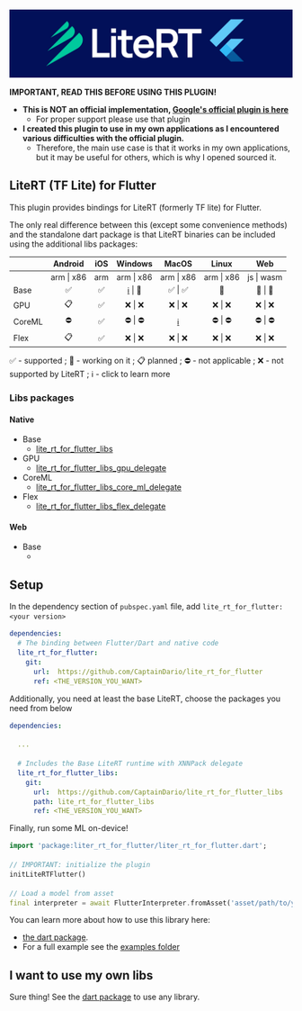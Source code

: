 
<p align="center">
    <br>
    <img src="./.github/readme/lite_rt_for_flutter.jpg"/>
    </br>
</p>

**IMPORTANT, READ THIS BEFORE USING THIS PLUGIN!**
* **This is NOT an official implementation, [Google's official plugin is here](https://pub.dev/packages/tflite_flutter)**
  * For proper support please use that plugin
* **I created this plugin to use in my own applications as I encountered various difficulties with the official plugin.**
  * Therefore, the main use case is that it works in my own applications, but it may be useful for others, which is why I opened sourced it.

## LiteRT (TF Lite) for Flutter

This plugin provides bindings for LiteRT (formerly TF lite) for Flutter.

The only real difference between this (except some convenience methods) and the standalone dart package is that LiteRT binaries can be included using the additional libs packages:

|        |   Android  |     iOS    |   Windows  |    MacOS   |    Linux   |     Web    |
|--------|:----------:|:----------:|:----------:|:----------:|:----------:|:----------:|
|        | arm \| x86 |     arm    | arm \| x86 | arm \| x86 | arm \| x86 | js \| wasm |
| Base   |     ✅     |   ✅   | [ℹ️](https://github.com/CaptainDario/lite_rt_for_flutter_libs/issues/1) \| 🚧 |   ✅ \| ✅   |   🚧   |   🚧 \| 🚧   |
| GPU    |     📋     |   ✅   |   ❌ \| ❌   |   ❌ \| ❌   |   ❌ \| ❌   |   ❌ \| ❌   |
| CoreML |     ⛔     |   ✅   |   ⛔ \| ⛔   | [ℹ️](https://github.com/google-ai-edge/LiteRT/issues/800) |   ⛔ \| ⛔   |   ⛔ \| ⛔   |
| Flex   |     📋     |   ✅   |   ❌ \| ❌   |   ❌ \| ❌   |   ❌ \| ❌   |   ❌ \| ❌   |

✅ - supported ; 🚧 - working on it ; 📋 planned ; ⛔ - not applicable ; ❌ - not supported by LiteRT ; ℹ️ - click to learn more

### Libs packages

#### Native

* Base
  * [lite_rt_for_flutter_libs](https://github.com/CaptainDario/lite_rt_for_flutter_libs/tree/main/lite_rt_for_flutter_libs)
* GPU
  * [lite_rt_for_flutter_libs_gpu_delegate](https://github.com/CaptainDario/lite_rt_for_flutter_libs/tree/main/lite_rt_for_flutter_libs_gpu_delegate)
* CoreML
  * [lite_rt_for_flutter_libs_core_ml_delegate](https://github.com/CaptainDario/lite_rt_for_flutter_libs/tree/main/lite_rt_for_flutter_libs_core_ml_delegate)
* Flex
  * [lite_rt_for_flutter_libs_flex_delegate](https://github.com/CaptainDario/lite_rt_for_flutter_libs/tree/main/lite_rt_for_flutter_libs_flex_delegate)

#### Web

* Base
  * []()

## Setup

In the dependency section of `pubspec.yaml` file, add `lite_rt_for_flutter: <your version>`

```yaml
dependencies:
  # The binding between Flutter/Dart and native code
  lite_rt_for_flutter:
    git:
      url:  https://github.com/CaptainDario/lite_rt_for_flutter
      ref: <THE_VERSION_YOU_WANT>
```

Additionally, you need at least the base LiteRT, choose the packages you need from below

```yaml
dependencies:

  ...

  # Includes the Base LiteRT runtime with XNNPack delegate
  lite_rt_for_flutter_libs:
    git:
      url:  https://github.com/CaptainDario/lite_rt_for_flutter_libs
      path: lite_rt_for_flutter_libs
      ref: <THE_VERSION_YOU_WANT>
```

Finally, run some ML on-device!

```dart
import 'package:liter_rt_for_flutter/liter_rt_for_flutter.dart';

// IMPORTANT: initialize the plugin
initLiteRTFlutter()

// Load a model from asset
final interpreter = await FlutterInterpreter.fromAsset('asset/path/to/your/model.tflite');

``` 

You can learn more about how to use this library here:
  * [the dart package](https://github.com/CaptainDario/lite_rt_for_dart?tab=readme-ov-file#example).
  * For a full example see the [examples folder](./example/)

## I want to use my own libs

Sure thing! See the [dart package](https://github.com/CaptainDario/lite_rt_for_dart) to use any library. 
